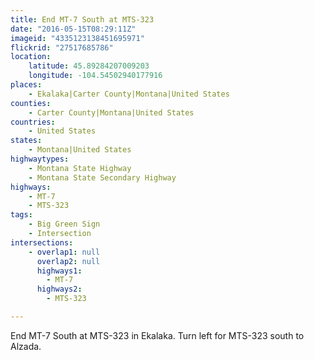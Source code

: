 ```yaml
---
title: End MT-7 South at MTS-323
date: "2016-05-15T08:29:11Z"
imageid: "4335123138451695971"
flickrid: "27517685786"
location:
    latitude: 45.89284207009203
    longitude: -104.54502940177916
places:
    - Ekalaka|Carter County|Montana|United States
counties:
    - Carter County|Montana|United States
countries:
    - United States
states:
    - Montana|United States
highwaytypes:
    - Montana State Highway
    - Montana State Secondary Highway
highways:
    - MT-7
    - MTS-323
tags:
    - Big Green Sign
    - Intersection
intersections:
    - overlap1: null
      overlap2: null
      highways1:
        - MT-7
      highways2:
        - MTS-323

---
```

End MT-7 South at MTS-323 in Ekalaka.  Turn left for MTS-323 south to Alzada.